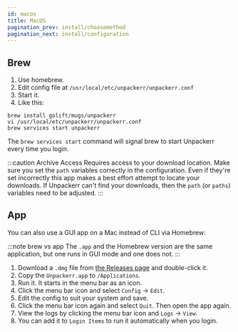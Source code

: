 ```yaml
---
id: macos
title: MacOS
pagination_prev: install/choosemethod
pagination_next: install/configuration
---
```


## Brew

1. Use homebrew.
1. Edit config file at `/usr/local/etc/unpackerr/unpackerr.conf`
1. Start it.
1. Like this:

```shell
brew install golift/mugs/unpackerr
vi /usr/local/etc/unpackerr/unpackerr.conf
brew services start unpackerr
```

The `brew services start` command will signal brew to start Unpackerr every time you login.

:::caution Archive Access
Requires access to your download location.
Make sure you set the `path` variables correctly in the configuration.
Even if they're set incorrectly this app makes a best effort attempt to
locate your downloads. If Unpackerr can't find your downloads, then the
`path` (or `paths`) variables need to be adjusted.
:::

## App

You can also use a GUI app on a Mac instead of CLI via Homebrew:

:::note brew vs app
The `.app` and the Homebrew version are the same application, but one runs in GUI mode and one does not.
:::

1. Download a `.dmg` file from
   [the Releases page](https://github.com/Unpackerr/unpackerr/releases) and double-click it.
1. Copy the `Unpackerr.app` to `/Applications`.
1. Run it. It starts in the menu bar as an icon.
1. Click the menu bar icon and select `Config` -> `Edit`.
1. Edit the config to suit your system and save.
1. Click the menu bar icon again and select `Quit`. Then open the app again.
1. View the logs by clicking the menu bar icon and `Logs` -> `View`.
1. You can add it to `Login Items` to run it automatically when you login.
